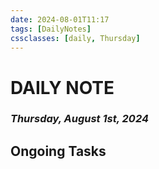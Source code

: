 ```yaml
---
date: 2024-08-01T11:17
tags: [DailyNotes]
cssclasses: [daily, Thursday]
---
```

# DAILY NOTE
### *Thursday, August 1st, 2024*

## Ongoing Tasks

